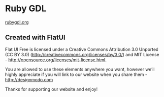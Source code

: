 # Ruby GDL

[rubygdl.org](http://rubygdl.org)

## Created with FlatUI

Flat UI Free is licensed under a Creative Commons Attribution 3.0 Unported (CC BY 3.0)  (http://creativecommons.org/licenses/by/3.0/) and MIT License - http://opensource.org/licenses/mit-license.html. 

You are allowed to use these elements anywhere you want, however we’ll highly appreciate if you will link to our website when you share them - http://designmodo.com

Thanks for supporting our website and enjoy!

